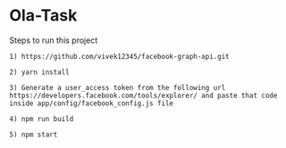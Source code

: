 # Ola-Task
Steps to run this project

`` 1) https://github.com/vivek12345/facebook-graph-api.git ``

`` 2) yarn install ``

`` 3) Generate a user_access token from the following url https://developers.facebook.com/tools/explorer/ and paste that code inside app/config/facebook_config.js file ``

`` 4) npm run build ``

`` 5) npm start ``
